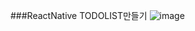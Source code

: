 ###ReactNative TODOLIST만들기
![image](https://github.com/user-attachments/assets/ef401c6c-d4dd-4a29-8eb3-ec32ab483b50)
